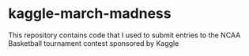 # kaggle-march-madness
This repository contains code that I used to submit entries to the NCAA Basketball tournament contest sponsored by Kaggle
